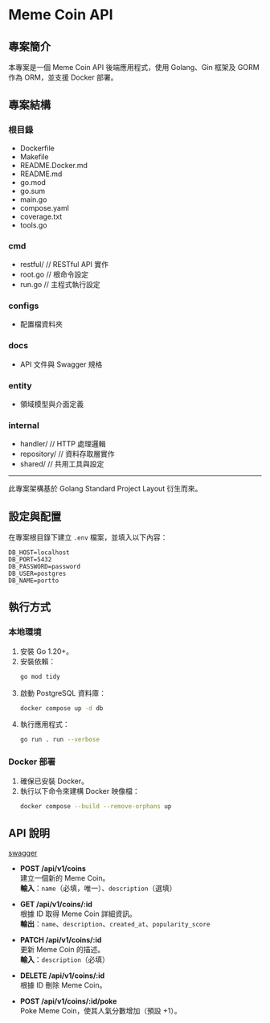 # Meme Coin API

## 專案簡介

本專案是一個 Meme Coin API 後端應用程式，使用 Golang、Gin 框架及 GORM 作為 ORM，並支援 Docker 部署。

## 專案結構

### 根目錄

- Dockerfile
- Makefile
- README.Docker.md
- README.md
- go.mod
- go.sum
- main.go
- compose.yaml
- coverage.txt
- tools.go

### cmd

- restful/ // RESTful API 實作
- root.go // 根命令設定
- run.go // 主程式執行設定

### configs

- 配置檔資料夾

### docs

- API 文件與 Swagger 規格

### entity

- 領域模型與介面定義

### internal

- handler/ // HTTP 處理邏輯
- repository/ // 資料存取層實作
- shared/ // 共用工具與設定

---

此專案架構基於 Golang Standard Project Layout 衍生而來。

## 設定與配置

在專案根目錄下建立 `.env` 檔案，並填入以下內容：

```env
DB_HOST=localhost
DB_PORT=5432
DB_PASSWORD=password
DB_USER=postgres
DB_NAME=portto
```

## 執行方式

### 本地環境

1. 安裝 Go 1.20+。
2. 安裝依賴：
   ```bash
   go mod tidy
   ```
3. 啟動 PostgreSQL 資料庫：
   ```bash
   docker compose up -d db
   ```
4. 執行應用程式：
   ```bash
   go run . run --verbose
   ```

### Docker 部署

1. 確保已安裝 Docker。
2. 執行以下命令來建構 Docker 映像檔：
   ```bash
   docker compose --build --remove-orphans up
   ```

## API 說明

[swagger](http://localhost:8080/api/docs/index.html)

- **POST /api/v1/coins**  
  建立一個新的 Meme Coin。  
  **輸入**：`name`（必填，唯一）、`description`（選填）

- **GET /api/v1/coins/:id**  
  根據 ID 取得 Meme Coin 詳細資訊。  
  **輸出**：`name`、`description`、`created_at`、`popularity_score`

- **PATCH /api/v1/coins/:id**  
  更新 Meme Coin 的描述。  
  **輸入**：`description`（必填）

- **DELETE /api/v1/coins/:id**  
  根據 ID 刪除 Meme Coin。

- **POST /api/v1/coins/:id/poke**  
  Poke Meme Coin，使其人氣分數增加（預設 +1）。
